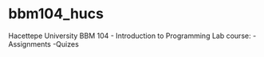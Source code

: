# bbm104_hucs
Hacettepe University BBM 104 - Introduction to Programming Lab course:
-Assignments
-Quizes
